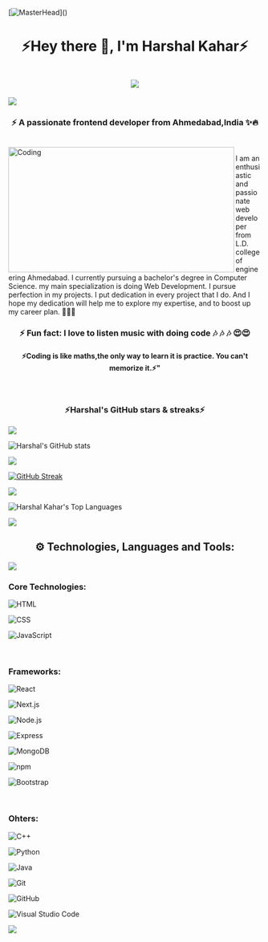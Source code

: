  [![MasterHead](https://1.bp.blogspot.com/-7A4WynwLsM...)]()
 
 
   
 <h1 align='center'> ⚡Hey there 👋, I'm Harshal Kahar⚡</13> 
 <h1 align="center"> <img 
src="https://readme-typing-svg.herokuapp.com?color=0357F7&lines=Full+Stack+Developer+%3A)"
 /> </h1>
 <img src="https://user-images.githubusercontent.com/73097560/115834477-dbab4500-a447-11eb-908a-139a6edaec5c.gif">
 <h3 align="center">⚡ A passionate frontend developer from Ahmedabad,India ✨🔥</h3>
 <br>

<img align="left" src="https://images.unsplash.com/photo-1580927752452-89d86da3fa0a?ixlib=rb-4.0.3&ixid=MnwxMjA3fDB8MHxwaG90by1wYWdlfHx8fGVufDB8fHx8&auto=format&fit=crop&w=2070&q=80" alt="Coding" width="450" height="250" border-radius="50">

 I am an enthusiastic and passionate web developer from L.D. college of engineering Ahmedabad. I currently pursuing a bachelor's degree in Computer Science.  my main specialization is doing Web Development. I pursue perfection in my projects. I put dedication in every project that I do. And I hope my dedication will help me to explore my expertise, and to boost up my career plan. 💯💯💯
        
          
<h3 align="center">⚡ Fun fact: I love to listen music with doing code  🎶 🎶 🎶  😍😍</h3>

<h4 align="center">⚡Coding is like maths,the only way to learn it is practice. You can't memorize it.⚡"</h4>
<br>
          

        
<p align="center>   
          
<img src="https://user-images.githubusercontent.com/73097560/115834477-dbab4500-a447-11eb-908a-139a6edaec5c.gif"><h3 align='center'> ⚡Harshal's GitHub stars & streaks⚡</h3> 


<img src="https://user-images.githubusercontent.com/73097560/115834477-dbab4500-a447-11eb-908a-139a6edaec5c.gif">


![Harshal's GitHub stats](https://github-readme-stats.vercel.app/api?username=harshal255&theme=great-gatsby&show_icons=true)


<img src="https://user-images.githubusercontent.com/73097560/115834477-dbab4500-a447-11eb-908a-139a6edaec5c.gif">
        
        
          


[![GitHub Streak](https://github-readme-streak-stats.herokuapp.com?user=harshal255&theme=violet-punch&border_radius=6)](https://git.io/streak-stats)
        
        
          
<img src="https://user-images.githubusercontent.com/73097560/115834477-dbab4500-a447-11eb-908a-139a6edaec5c.gif">
        
        
          
![Harshal Kahar's Top Languages](https://github-readme-stats.vercel.app/api/top-langs/?username=harshal255&theme=great-gatsby&layout=compact)
        
        
          
<img src="https://user-images.githubusercontent.com/73097560/115834477-dbab4500-a447-11eb-908a-139a6edaec5c.gif">
 
 
 </p>
        
        
          


        
        
<h2 align="center">⚙ Technologies, Languages and Tools:</h2>
                                                                                                                
<img src="https://user-images.githubusercontent.com/73097560/115834477-dbab4500-a447-11eb-908a-139a6edaec5c.gif">
<h3> Core Technologies: </h3>
        
          
![HTML](https://img.shields.io/badge/-HTML-05122A?style=flat&logo=HTML5) 
                                                                                                                
![CSS](https://img.shields.io/badge/-CSS-05122A?style=flat&logo=CSS3&logoColor=1572B6)

![JavaScript](https://img.shields.io/badge/-JavaScript-05122A?style=flat&logo=javascript)

<br>
<h3> Frameworks: </h3>

![React](https://img.shields.io/badge/-React-05122A?style=flat&logo=react)
                                                                                                                
![Next.js](https://img.shields.io/badge/-Next.js-05122A?style=flat&logo=next.js)
                                                                                                                
![Node.js](https://img.shields.io/badge/-Node.js-05122A?style=flat&logo=node.js)
                                                                                                                
![Express](https://img.shields.io/badge/-Express-05122A?style=flat&logo=express)
                                                                                                                
![MongoDB](https://img.shields.io/badge/-MongoDB-05122A?style=flat&logo=mongoDB)
                                                                                                                
![npm](https://img.shields.io/badge/npm-05122A?style=flat&logo=npm)
                                                                                                                
![Bootstrap](https://img.shields.io/badge/-Bootstrap-05122A?style=flat&logo=bootstrap&logoColor=563D7C)
                                                                                                                


<br>
<h3> Ohters: </h3>

![C++](https://img.shields.io/badge/-C++-05122A?style=flat&logo=C%2B%2B&logoColor=00599C)
                                                                                                                
![Python](https://img.shields.io/badge/-Python-05122A?style=flat&logo=python)
                                                                                                                
![Java](https://img.shields.io/badge/-Java-05122A?style=flat&logo=java)
                                                                                                                
![Git](https://img.shields.io/badge/-Git-05122A?style=flat&logo=git)
                                                                                                                
![GitHub](https://img.shields.io/badge/-GitHub-05122A?style=flat&logo=github)
                                                                                                                
![Visual Studio Code](https://img.shields.io/badge/-Visual%20Studio%20Code-05122A?style=flat&logo=visual-studio-code&logoColor=007ACC)
                                                                                                                
<img src="https://user-images.githubusercontent.com/73097560/115834477-dbab4500-a447-11eb-908a-139a6edaec5c.gif">


        
        
          

        
        
          

